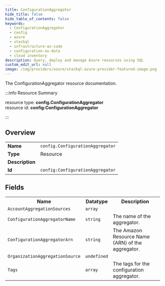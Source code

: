 ```yaml
---
title: ConfigurationAggregator
hide_title: false
hide_table_of_contents: false
keywords:
  - ConfigurationAggregator
  - config
  - azure
  - stackql
  - infrastructure-as-code
  - configuration-as-data
  - cloud inventory
description: Query, deploy and manage Azure resources using SQL
custom_edit_url: null
image: /img/providers/azure/stackql-azure-provider-featured-image.png
---
```

The ConfigurationAggregator resource documentation.

:::info Resource Summary

<div class="row">
<div class="providerDocColumn">
<span>resource type:&nbsp;<b>config.ConfigurationAggregator</b></span><br />
<span>resource id:&nbsp;<b>config:ConfigurationAggregator</b></span><br />
</div>
</div>

:::

## Overview
<table><tbody>
<tr><td><b>Name</b></td><td><code>config.ConfigurationAggregator</code></td></tr>
<tr><td><b>Type</b></td><td>Resource</td></tr>
<tr><td><b>Description</b></td><td></td></tr>
<tr><td><b>Id</b></td><td><code>config:ConfigurationAggregator</code></td></tr>
</tbody></table>

## Fields
<table><tbody>
<tr><th>Name</th><th>Datatype</th><th>Description</th></tr>
<tr><td><code>AccountAggregationSources</code></td><td><code>array</code></td><td></td></tr><tr><td><code>ConfigurationAggregatorName</code></td><td><code>string</code></td><td>The name of the aggregator.</td></tr><tr><td><code>ConfigurationAggregatorArn</code></td><td><code>string</code></td><td>The Amazon Resource Name (ARN) of the aggregator.</td></tr><tr><td><code>OrganizationAggregationSource</code></td><td><code>undefined</code></td><td></td></tr><tr><td><code>Tags</code></td><td><code>array</code></td><td>The tags for the configuration aggregator.</td></tr>
</tbody></table>